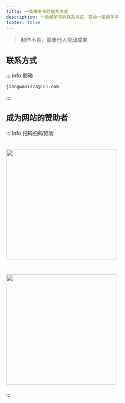 ```yaml
---
title: 一条懒羊羊的联系方式
description: 一条懒羊羊的联系方式，赞助一条懒羊羊
footer: false
---
```


> 制作不易，尊重他人劳动成果

## 联系方式

::: info 邮箱
```js
jiangwan1773@163.com
```
:::

## 成为网站的赞助者

::: info 扫码扫码赞助
<div class="img-box">
    <img src="/public/image/wechat.png" class="code-1"/>
    <img src="/public/image/zhifubao.png" class="code-1"/>
</div>
:::


<style scoped>
    .img-box {
        display: flex;
        flex-wrap: wrap;
    }
    .code-1 {
        margin: 20px 20px 20px 0;
        width: 300px;
        &:last-child {
            margin-right: 0;
        }
    }
</style>